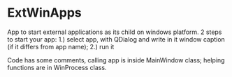 # ExtWinApps
App to start external applications as its child on windows platform.
2 steps to start your app:
 1.) select app, with QDialog and write in it window caption (if it differs from app name);
 2.) run it

Code has some comments, calling app is inside MainWindow class;
helping functions are in WinProcess class.
